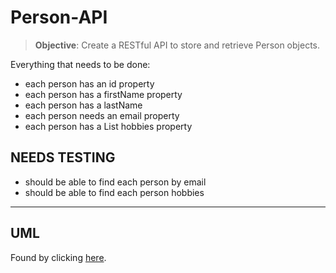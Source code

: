 # Person-API

> **Objective**: Create a RESTful API to store and retrieve Person objects.

Everything that needs to be done:

- each person has an id property
- each person has a firstName property
- each person has a lastName
- each person needs an email property
- each person has a List<hobbies> hobbies property

## NEEDS TESTING

- should be able to find each person by email
- should be able to find each person hobbies

---

## UML

Found by clicking [here](https://image.prntscr.com/image/Mg683KzgR1m0_uj1stMvBA.png).
